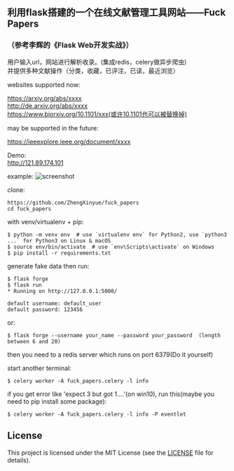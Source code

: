 ## 利用flask搭建的一个在线文献管理工具网站——Fuck Papers
### （参考李辉的《Flask Web开发实战》）
用户输入url，网站进行解析收录。(集成redis，celery做异步爬虫)  
并提供多种文献操作（分类，收藏，已评注，已读，最近浏览）     

websites supported now:    

https://arxiv.org/abs/xxxx  
http://de.arxiv.org/abs/xxxx        
https://www.biorxiv.org/10.1101/xxx(或许10.1101也可以被替换掉)       

may be supported in the future:   
 
https://ieeexplore.ieee.org/document/xxxx   

Demo:   
http://121.89.174.101       

example:
![screenshot](https://github.com/ZhengXinyue/fuck_papers/blob/master/example.png) 

clone:
```
https://github.com/ZhengXinyue/fuck_papers
cd fuck_papers
```

with venv/virtualenv + pip:
```
$ python -m venv env  # use `virtualenv env` for Python2, use `python3 ...` for Python3 on Linux & macOS
$ source env/bin/activate  # use `env\Scripts\activate` on Windows
$ pip install -r requirements.txt
```

generate fake data then run:
```
$ flask forge
$ flask run
* Running on http://127.0.0.1:5000/

default username: default_user        
default password: 123456
```

or:
```
$ flask forge --username your_name --password your_password  (length between 6 and 20)
```


then you need to a redis server which runs on port 6379(Do it yourself)     

start another terminal:
```
$ celery worker -A fuck_papers.celery -l info 
```

if you get error like 'expect 3 but got 1....'(on win10),  run this(maybe you need to pip install some package):   
```
$ celery worker -A fuck_papers.celery -l info -P eventlet 
```



## License
This project is licensed under the MIT License (see the
[LICENSE](LICENSE) file for details).
